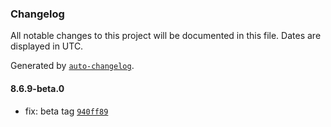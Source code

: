 ### Changelog

All notable changes to this project will be documented in this file. Dates are displayed in UTC.

Generated by [`auto-changelog`](https://github.com/CookPete/auto-changelog).

#### 8.6.9-beta.0

- fix: beta tag [`940ff89`](https://github.com/dream-sports-labs/react-native-fast-image/commit/940ff891f9f3e2cbca2b645b49fc0c05b9cc51b8)
